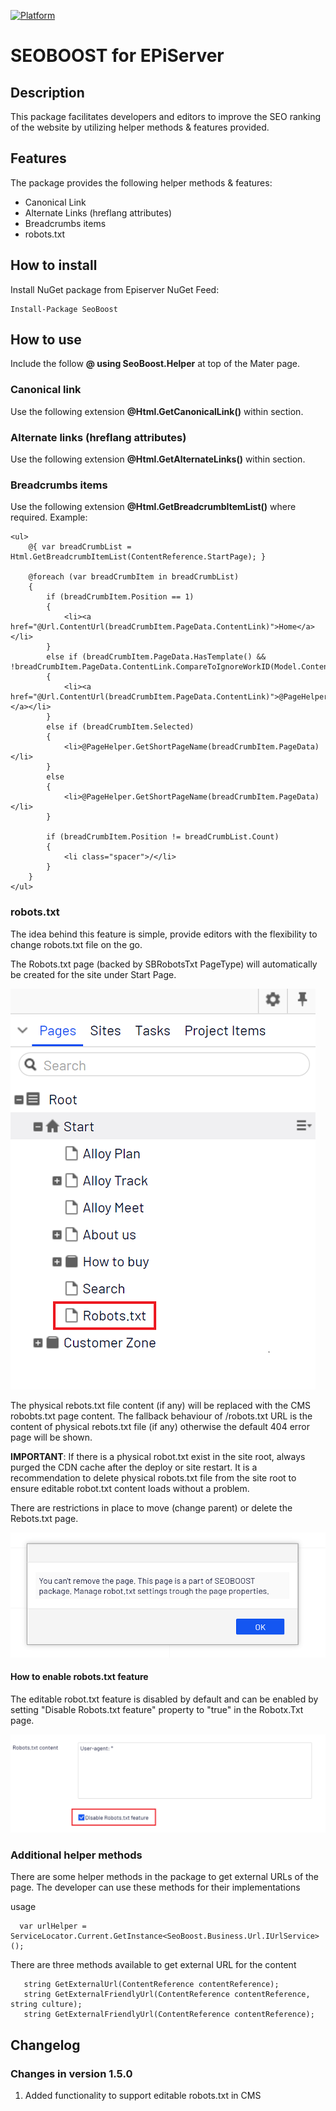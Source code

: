 [![Platform](https://img.shields.io/badge/Episerver-%2011.0.+-orange.svg?style=flat)](http://world.episerver.com/cms/)

# SEOBOOST for EPiServer

## Description
This package facilitates developers and editors to improve the SEO ranking of the website by utilizing helper methods & features provided.

## Features
The package provides the following helper methods & features:
* Canonical Link 
* Alternate Links (hreflang attributes)
* Breadcrumbs items
* robots.txt

## How to install
Install NuGet package from Episerver NuGet Feed:

    Install-Package SeoBoost

## How to use

Include the follow **@ using SeoBoost.Helper** at top of the Mater page.
     
### Canonical link
Use the following extension **@Html.GetCanonicalLink()** within **<head></head>** section.
     
### Alternate links (hreflang attributes)
Use the following extension **@Html.GetAlternateLinks()** within **<head></head>** section.

### Breadcrumbs items
Use the following extension **@Html.GetBreadcrumbItemList()** where required.
Example:
                    
    <ul>
        @{ var breadCrumbList = Html.GetBreadcrumbItemList(ContentReference.StartPage); }

        @foreach (var breadCrumbItem in breadCrumbList)
        {
            if (breadCrumbItem.Position == 1)
            {
                <li><a href="@Url.ContentUrl(breadCrumbItem.PageData.ContentLink)">Home</a></li>
            }
            else if (breadCrumbItem.PageData.HasTemplate() && !breadCrumbItem.PageData.ContentLink.CompareToIgnoreWorkID(Model.ContentLink))
            {
                <li><a href="@Url.ContentUrl(breadCrumbItem.PageData.ContentLink)">@PageHelper.GetShortPageName(breadCrumbItem.PageData)</a></li>
            }
            else if (breadCrumbItem.Selected)
            {
                <li>@PageHelper.GetShortPageName(breadCrumbItem.PageData)</li>
            }
            else
            {
                <li>@PageHelper.GetShortPageName(breadCrumbItem.PageData)</li>
            }

            if (breadCrumbItem.Position != breadCrumbList.Count)
            {
                <li class="spacer">/</li>
            }
        }
    </ul>

### robots.txt

The idea behind this feature is simple, provide editors with the flexibility to change robots.txt file on the go. 

The Robots.txt page (backed by SBRobotsTxt PageType) will automatically be created for the site under Start Page. 

![robots.txt PageType](assets/docsimages/image001.png)

The physical rebots.txt file content (if any) will be replaced with the CMS robobts.txt page content. The fallback behaviour of /robots.txt URL is the content of physical rebots.txt file (if any) otherwise the default 404 error page will be shown.

**IMPORTANT**: If there is a physical robot.txt exist in the site root, always purged the CDN cache after the deploy or site restart. It is a recommendation to delete physical robots.txt file from the site root to ensure editable robot.txt content loads without a problem.


There are restrictions in place to move (change parent) or delete the Rebots.txt page. 

![robots.txt restrictions](assets/docsimages/image003.png)

#### How to enable robots.txt feature
The editable robot.txt feature is disabled by default and can be enabled by setting "Disable Robots.txt feature" property to "true" in the Robotx.Txt page. 

![Robots.txt Page properties](assets/docsimages/image002.png)

### Additional helper methods

There are some helper methods in the package to get external URLs of the page. The developer can use these methods for their implementations 

usage 

      var urlHelper = ServiceLocator.Current.GetInstance<SeoBoost.Business.Url.IUrlService>();


There are three methods available to get external URL for the content 

       string GetExternalUrl(ContentReference contentReference);
       string GetExternalFriendlyUrl(ContentReference contentReference, string culture);
       string GetExternalFriendlyUrl(ContentReference contentReference);

## Changelog
### Changes in version 1.5.0
1. Added functionality to support editable robots.txt in CMS 
